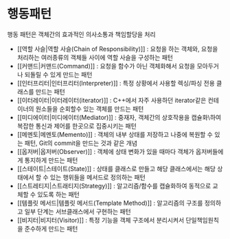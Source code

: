 # 행동패턴

행동 패턴은 객체간의 효과적인 의사소통과 책임할당을 처리

- [[역할 사슬|역할 사슬(Chain of Responsibility)]] : 요청을 하는 객체와, 요청을 처리하는 여러종류의 객체들 사이에 역할 사슬을 구성하는 패턴
- [[커맨드|커맨드(Command)]] : 요청을 함수가 아닌 객체화해서 요청을 모아두거나 되돌릴 수 있게 만드는 패턴
- [[인터프리터|인터프리터(Interpreter)]] : 특정 상황에서 사용할 렉싱/파싱 전용 클래스를 만드는 패턴
- [[이터레이터|이터레이터(iterator)]] : C++에서 자주 사용하던 iterator같은 컨테이너의 원소들을 순회할수 있는 객체를 만드는 패턴
- [[미디에이터|미디에이터(Mediator)]] : 중재자, 객체간의 상호작용을 캡슐화\하여 복잡한 통신과 제어를 한곳으로 집중시키는 패턴  
- [[메멘토|메멘토(Memento)]] : 객체의 내부 상태를 저장하고 나중에 복원할 수 있는 패턴, Git의 commit을 만드는 것과 같은 개념
- [[옵저버|옵저버(Observer)]] : 객체에 상태 변화가 있을 때마다 객체가 옵저버들에게 통지하게 만드는 패턴  
- [[스테이트|스테이트(State)]] : 상태를 클래스로 만들고 해당 클래스에서는 해당 상태에서 할 수 있는 행위들을 메서드로 정의하는 패턴
- [[스트레티지|스트래티지(Strategy)]] : 알고리즘/함수를 캡슐화하여 동적으로 교체할 수 있도록 하는 패턴  
- [[템플릿 메서드|템플릿 메서드(Template Method)]] : 알고리즘의 구조를 정의하고 일부 단계는 서브클래스에서 구현하는 패턴
- [[비지터|비지터(Visitor)]] : 특정 기능을 객체 구조에서 분리시켜서 단일책임원칙을 준수하게 만드는 패턴  